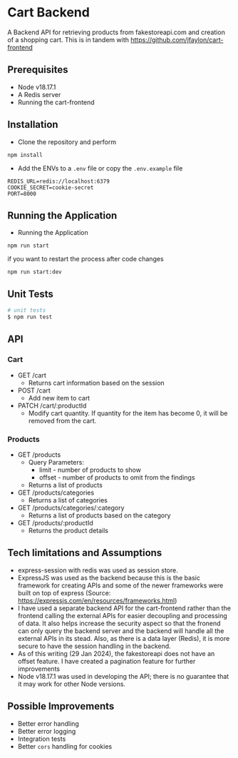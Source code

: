 
# Cart Backend

A Backend API for retrieving products from fakestoreapi.com and creation of a shopping cart. This is in tandem with https://github.com/jfaylon/cart-frontend

## Prerequisites

- Node v18.17.1
- A Redis server
- Running the cart-frontend

## Installation

- Clone the repository and perform

```
npm install
```

- Add the ENVs to a `.env` file or copy the `.env.example` file

```
REDIS_URL=redis://localhost:6379
COOKIE_SECRET=cookie-secret
PORT=8000
```

## Running the Application

- Running the Application
```
npm run start
```

if you want to restart the process after code changes
```
npm run start:dev
```

## Unit Tests
```bash
# unit tests
$ npm run test
```

## API

### Cart
- GET /cart
  - Returns cart information based on the session
- POST /cart
  - Add new item to cart
- PATCH /cart/:productId
  - Modify cart quantity. If quantity for the item has become 0, it will be removed from the cart.

### Products
- GET /products
  - Query Parameters:
    - limit - number of products to show
    - offset - number of products to omit from the findings
  - Returns a list of products
- GET /products/categories
  - Returns a list of categories
- GET /products/categories/:category
  - Returns a list of products based on the category
- GET /products/:productId
  - Returns the product details


## Tech limitations and Assumptions
- express-session with redis was used as session store. 
- ExpressJS was used as the backend because this is the basic framework for creating APIs and some of the newer frameworks were built on top of express (Source: https://expressjs.com/en/resources/frameworks.html)
- I have used a separate backend API for the cart-frontend rather than the frontend calling the external APIs for easier decoupling and processing of data. It also helps increase the security aspect so that the fronend can only query the backend server and the backend will handle all the external APIs in its stead. Also, as there is a data layer (Redis), it is more secure to have the session handling in the backend.
- As of this writing (29 Jan 2024), the fakestoreapi does not have an offset feature. I have created a pagination feature for further improvements
- Node v18.17.1 was used in developing the API; there is no guarantee that it may work for other Node versions.

## Possible Improvements
- Better error handling
- Better error logging
- Integration tests
- Better `cors` handling for cookies

